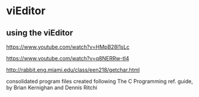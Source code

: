 # viEditor
## using the viEditor
https://www.youtube.com/watch?v=HMpB28l1sLc

https://www.youtube.com/watch?v=q8NERRw-tI4

http://rabbit.eng.miami.edu/class/een218/getchar.html


consolidated program files created following The C Programming ref. guide, by Brian Kernighan and Dennis Ritchi
